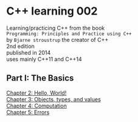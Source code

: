 # C++ learning 002

Learning/practicing C++ from the book  
`Programming: Principles and Practice using C++`   
by `Bjarne stroustrup` the creator of C++  
2nd edition  
published in 2014  
uses mainly C\+\+11 and C\+\+14  

## Part I: The Basics

[Chapter 2: Hello, World!](./ch02)  
[Chapter 3: Objects, types, and values](./ch03)  
[Chapter 4: Computation](./ch04)  
[Chapter 5: Errors](./ch05)  